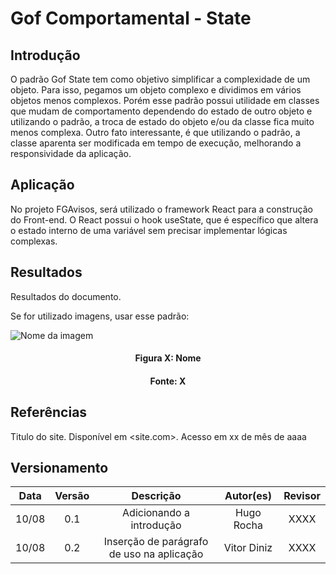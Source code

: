 # Gof Comportamental - State

## Introdução

O padrão Gof State tem como objetivo simplificar a complexidade de um objeto. Para isso, pegamos um objeto complexo e dividimos em vários objetos menos complexos. Porém esse padrão possui utilidade em classes que mudam de comportamento dependendo do estado de outro objeto e utilizando o padrão, a troca de estado do objeto e/ou da classe fica muito menos complexa. Outro fato interessante, é que utilizando o padrão, a classe aparenta ser modificada em tempo de execução, melhorando a responsividade da aplicação.

## Aplicação

No projeto FGAvisos, será utilizado o framework React para a construção do Front-end. O React possui o hook useState, que é específico que altera o estado interno de uma variável sem precisar implementar lógicas complexas.

## Resultados

Resultados do documento.

Se for utilizado imagens, usar esse padrão:

![Nome da imagem](../assets/img/CaminhoDaImagem.png)

<h4 align = "center">Figura X: Nome</h6>
<h4 align = "center">Fonte: X</h6>

## Referências

Titulo do site. Disponível em <site.com>. Acesso em xx de mês de aaaa

## Versionamento

| Data  | Versão |                 Descrição                 |  Autor(es)  | Revisor |
| :---: | :----: | :---------------------------------------: | :---------: | :-----: |
| 10/08 |  0.1   |         Adicionando a introdução          | Hugo Rocha  |  XXXX   |
| 10/08 |  0.2   | Inserção de parágrafo de uso na aplicação | Vitor Diniz |  XXXX   |
